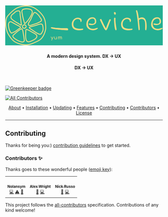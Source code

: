 <h1 align="center">
  <br>
  <a href="https://github.com/Jordan-Gilliam/ceviche"><img src="https://github.com/Jordan-Gilliam/readme-assets/blob/master/brandmark-design%20(1).png" alt=""></a>
</h1>

<h4 align="center">A modern design system. DX -> UX</h4>
<h4 align="center">DX -> UX</h4>
  <br>

[![Greenkeeper badge](https://badges.greenkeeper.io/Jordan-Gilliam/ceviche.svg)](https://greenkeeper.io/)

<!-- ALL-CONTRIBUTORS-BADGE:START - Do not remove or modify this section -->

[![All Contributors](https://img.shields.io/badge/all_contributors-13-orange.svg?style=flat-square)](#contributors)

<!-- ALL-CONTRIBUTORS-BADGE:END -->
      
<p align="center">
  <a href="#about">About</a> •
  <a href="#installation">Installation</a> •
  <a href="#updating">Updating</a> •
  <a href="#features">Features</a> •
  <a href="#contributing">Contributing</a> •
  <a href="#contributors">Contributors</a> •
  <a href="#license">License</a>
</p>

---

## Contributing
Thanks for being you:)
[contribution guidelines](./CONTRIBUTING.md) to get started.

### Contributors ✨

Thanks goes to these wonderful people ([emoji key](https://allcontributors.org/docs/en/emoji-key)):

<!-- ALL-CONTRIBUTORS-LIST:START - Do not remove or modify this section -->
<!-- prettier-ignore-start -->
<!-- markdownlint-disable -->
<table>
  <tr>
    <td align="center"><a href="https://github.com/Jordan-Gilliam"><img src="https://avatars0.githubusercontent.com/u/25993686?v=4" width="100px;" alt=""/><br /><sub><b>Nolansym</b></sub></a><br /><a href="https://github.com/Jordan-Gilliam/ceviche/commits?author=Jordan-Gilliam" title="Code">💻</a> <a href="https://github.com/Jordan-Gilliam/ceviche/commits?author=Jordan-Gilliam" title="Tests">⚠️</a> <a href="https://github.com/Jordan-Gilliam/ceviche/commits?author=Jordan-Gilliam" title="Documentation">📖</a></td>
    <td align="center"><a href="https://github.com/SketchLagoon"><img src="https://avatars1.githubusercontent.com/u/25992647?v=4" width="100px;" alt=""/><br /><sub><b>Alex Wright</b></sub></a><br /><a href="#design-SketchLagoon" title="Design">🎨</a> <a href="https://github.com/Jordan-Gilliam/ceviche/commits?author=SketchLagoon" title="Code">💻</a></td>
    <td align="center"><a href="https://github.com/nrusso21"><img src="https://avatars3.githubusercontent.com/u/20672154?v=4" width="100px;" alt=""/><br /><sub><b>Nick Russo</b></sub></a><br /><a href="https://github.com/Jordan-Gilliam/ceviche/commits?author=nrusso21" title="Documentation">📖</a> <a href="https://github.com/Jordan-Gilliam/ceviche/commits?author=nrusso21" title="Code">💻</a></td>
  </tr>
</table>

<!-- markdownlint-enable -->
<!-- prettier-ignore-end -->
<!-- ALL-CONTRIBUTORS-LIST:END -->

This project follows the [all-contributors](https://github.com/all-contributors/all-contributors) specification. Contributions of any kind welcome!
